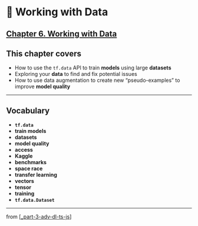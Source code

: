 # 🧮 Working with Data

## [**Chapter 6.** Working with Data](https://livebook.manning.com/book/deep-learning-with-javascript/chapter-6/)

## This chapter covers

- How to use the `tf.data` API to train **models** using large **datasets**
- Exploring your **data** to find and fix potential issues
- How to use data augmentation to create new “pseudo-examples” to improve **model quality**

---

## **Vocabulary**

- <b>`tf.data`</b>
- <b>train models</b>
- <b>datasets</b>
- <b>model quality</b>
- <b>access</b>
- <b>Kaggle</b>
- <b>benchmarks</b>
- <b>space race</b>
- <b>transfer learning</b>
- <b>vectors</b>
- <b>tensor</b>
- <b>training</b>
- <b>`tf.data.Dataset`</b>

<link rel="stylesheet" type="text/css" media="all" href="../../../assets/css/custom.css" />

---

from [[_part-3-adv-dl-ts-js]]

[//begin]: # "Autogenerated link references for markdown compatibility"
[_part-3-adv-dl-ts-js]: ../_part-3-adv-dl-ts-js.md "Part 3 Adv DL TS JS"
[//end]: # "Autogenerated link references"
